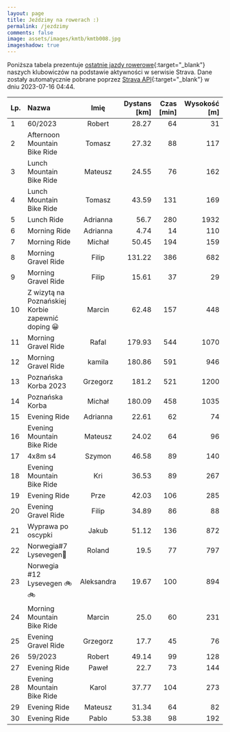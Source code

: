 ```yaml
---
layout: page
title: Jeździmy na rowerach :)
permalink: /jezdzimy
comments: false
image: assets/images/kmtb/kmtb008.jpg
imageshadow: true
---
```


Poniższa tabela prezentuje [ostatnie jazdy rowerowe](https://www.strava.com/clubs/336381){:target="_blank"} naszych klubowiczów na podstawie aktywności w serwisie Strava. Dane zostały automatycznie pobrane poprzez [Strava API](https://developers.strava.com/docs/reference/#api-Clubs-getClubActivitiesById){:target="_blank"} w dniu 2023-07-16 04:44.

Lp. | Nazwa | Imię | Dystans [km] | Czas [min] | Wysokość [m]
:--- | :--- | :---: | ---: | ---: | ---:
1|60/2023|Robert|28.27|64|31
2|Afternoon Mountain Bike Ride|Tomasz|27.32|88|117
3|Lunch Mountain Bike Ride|Mateusz|24.55|76|162
4|Lunch Mountain Bike Ride|Tomasz|43.59|131|169
5|Lunch Ride|Adrianna|56.7|280|1932
6|Morning Ride|Adrianna|4.74|14|110
7|Morning Ride|Michał|50.45|194|159
8|Morning Gravel Ride|Filip|131.22|386|682
9|Morning Gravel Ride|Filip|15.61|37|29
10|Z wizytą na Poznańskiej Korbie zapewnić doping 😀|Marcin|62.48|157|448
11|Morning Gravel Ride|Rafal|179.93|544|1070
12|Morning Gravel Ride|kamila|180.86|591|946
13|Poznańska Korba 2023|Grzegorz|181.2|521|1200
14|Poznańska Korba |Michał|180.09|458|1035
15|Evening Ride|Adrianna|22.61|62|74
16|Evening Mountain Bike Ride|Mateusz|24.02|64|96
17|4x8m s4|Szymon|46.58|89|140
18|Evening Mountain Bike Ride|Kri|36.53|89|267
19|Evening Ride|Prze|42.03|106|285
20|Evening Gravel Ride|Filip|34.89|86|88
21|Wyprawa po oscypki|Jakub|51.12|136|872
22|Norwegia#7 Lysevegen🤩|Roland|19.5|77|797
23|Norwegia #12 Lysevegen 🚲🚲|Aleksandra|19.67|100|894
24|Morning Mountain Bike Ride|Marcin|25.0|60|231
25|Evening Gravel Ride|Grzegorz|17.7|45|76
26|59/2023|Robert|49.14|99|128
27|Evening Ride|Paweł|22.7|73|144
28|Evening Mountain Bike Ride|Karol|37.77|104|273
29|Evening Ride|Mateusz|31.34|64|82
30|Evening Ride|Pablo|53.38|98|192
